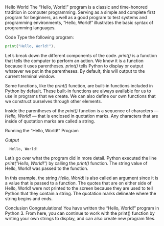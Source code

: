 Hello World
The “Hello, World!” program is a classic and time-honored tradition in computer programming. Serving as a simple and complete first program for beginners, as well as a good program to test systems and programming environments, “Hello, World!” illustrates the basic syntax of programming languages.

Code
Type the following program:
```python
print("Hello, World!").
```

Let’s break down the different components of the code. *print()* is a function that tells the computer to perform an action. We know it is a function because it uses parentheses. *print()* tells Python to display or output whatever we put in the parentheses. By default, this will output to the current terminal window.

Some functions, like the *print()* function, are built-in functions included in Python by default. These built-in functions are always available for us to use in programs that we create. We can also define our own functions that we construct ourselves through other elements.

Inside the parentheses of the *print()* function is a sequence of characters — *Hello, World!* — that is enclosed in quotation marks. Any characters that are inside of quotation marks are called a string.

Running the “Hello, World!” Program

*Output*
```text
  Hello, World!
```

Let’s go over what the program did in more detail. Python executed the line *print("Hello, World!")* by calling the *print()* function. The string value of Hello, World! was passed to the function.

In this example, the string *Hello, World!* is also called an argument since it is a value that is passed to a function. The quotes that are on either side of Hello, World! were not printed to the screen because they are used to tell Python that they contain a string. The quotation marks delineate where the string begins and ends.

Conclusion
Congratulations! You have written the “Hello, World!” program in Python 3.
From here, you can continue to work with the print() function by writing your own strings to display, and can also create new program files.
